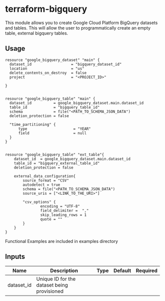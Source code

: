 # terraform-bigquery

This module allows you to create Google Cloud Platform BigQuery datasets and tables. This will allow the user to programmatically create an empty table, external bigquery tables. 

## Usage

```HCL
resource "google_bigquery_dataset" "main" {
  dataset_id                  = "bigquery_dataset_id"
  location                    = "us"
  delete_contents_on_destroy  = false
  project                     = "<PROJECT_ID>"

}


resource "google_bigquery_table" "main" {
  dataset_id          = google_bigquery_dataset.main.dataset_id
  table_id            = "bigquery_table_id"
  schema              = file("<PATH_TO_SCHEMA_JSON_DATA")
  deletion_protection = false

  "time_partitioning" {
      type                     = "YEAR"
      field                    = null
  }
}


resource "google_bigquery_table" "ext_table"{
    dataset_id  = google_bigquery_dataset.main.dataset_id
    table_id = "bigquery_external_table_id"
    deletion_protection = false

    external_data_configuration{
        source_format = "CSV"
        autodetect = true
        schema = file("<PATH_TO_SCHEMA_JSON_DATA")
        source_uris = ["<LINK_TO_THE_URI>"]
        
        "csv_options" {
                encoding = "UTF-8"
                field_delimiter =  ","
                skip_leading_rows = 1
                quote = ""    
        }
    }
}

```
Functional Examples are included in examples directory


## Inputs

Name | Description | Type | Default | Required
--- | ----- | ------- | -------- | ---
dataset_id | Unique ID for the dataset being provisioned |
